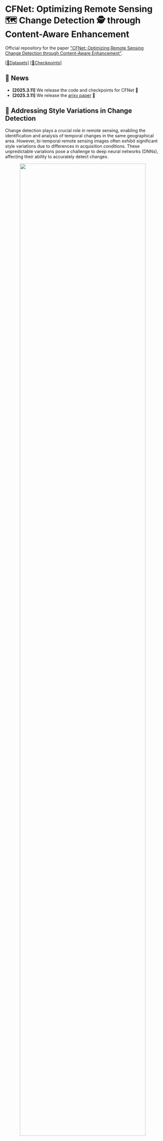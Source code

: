 # CFNet: Optimizing Remote Sensing 🗺️ Change Detection 🕵 through Content-Aware Enhancement
Official repository for the paper ["CFNet: Optimizing Remote Sensing Change Detection through Content-Aware Enhancement"](https://arxiv.org/pdf/2503.08505).

[[🤗Datasets](https://huggingface.co/datasets/wifibk/CFNet_Datasets/tree/main)]  [[🤗Checkpoints](https://huggingface.co/wifibk/CFNet/tree/main)]

## 🐣 News
- **[2025.3.11]** We release the code and checkpoints for CFNet 🚀
- **[2025.3.11]** We release the [arixv paper](https://arxiv.org/pdf/2503.08505) 🚀

## 🤔 Addressing Style Variations in Change Detection
Change detection plays a crucial role in remote sensing, enabling the identification and analysis of temporal changes in the same geographical area. However, bi-temporal remote sensing images often exhibit significant style variations due to differences in acquisition conditions. These unpredictable variations pose a challenge to deep neural networks (DNNs), affecting their ability to accurately detect changes.

<p align="center">
    <img src="figures/Content.png" width="90%"> <br>
</p>

To address the problem above, we propose **Content Focuser Network (CFNet)**. CFNet achieves state-of-the-art performance on three well-known change detection datasets: **CLCD (F1: 81.41%, IoU: 68.65%)**, **LEVIR-CD (F1: 92.18%, IoU: 85.49%)**, and **SYSU-CD (F1: 82.89%, IoU: 70.78%)**.  🚀 

<p align="center">
    <img src="figures/Architecture.png" width="90%"> <br>
</p>

The main contributions of our work:
- **Content-Aware strategy**, a novel content-based constraint learning strategy that enhances the model's focus on intrinsic content features while **reducing the impact of style variations**, thereby improving the accuracy and robustness of bi-temporal change detection in remote sensing imagery.
- **Focuser module**, a novel mechanism that dynamically reweights features to focus on both changed and unchanged areas, leveraging their **mutual constraints** to enhance parameter regularization and improve model accuracy.

**The visualization results on the CLCD dataset** demonstrate the great performance of CFNet. For better readability, we present only the results from CLCD here. For a comprehensive view, including visualizations on all three datasets, please refer to our paper.
<p align="center">
    <img src="figures/cl_vis.png" width="90%"> <br>
</p>

**To further illustrate the effectiveness of the Content-Aware strategy in extracting content features**, we visualize the largest-scale feature maps output by the Content Decoder. Since the LEVIR-CD dataset primarily focuses on building changes, the content features predominantly represent structural information related to buildings). 

<p align="center">
    <img src="figures/content_res.png" width="90%"> <br>
</p>

## 🏁 Get Start
### Installation
1. Clone the repository:
```bash
git clone https://github.com/wifiBlack/CFNet.git
cd CFNet
```

2. Create the environment

```bash
conda env create -f requirements.yml
conda activate cfnet_env
```

3. Prepare the checkpoints
```bash
git clone https://huggingface.co/wifibk/CFNet
mv ./CFNet ./checkpoints
```

### Playground
You can debug **playground.py** step by step to gain a deeper understanding of CFNet. Enjoy exploring it! 🥰

### Prepare Datasets
You can download the datasets from [CFNet-Datasets](https://huggingface.co/datasets/wifibk/CFNet_Datasets/tree/main).

We provide a preprocessed version of the original datasets to make it easier for you to experiment with CFNet!

### Train
Run the following command to **train CFNet**. 
```bash
# CLCD dataset
python run.py --data-dir CLCD-processed
              --log-dir logs_clcd
              --gpu 0
              --epochs 100
              --batch-size 32
              --num-workers 16
              --lr 0.0005
            #   --checkpoints

# LEVIR-CD dataset
python run.py --data-dir LEVIR-CD-processed
              --log-dir logs_levircd
              --gpu 0
              --epochs 100
              --batch-size 32
              --num-workers 16
              --lr 0.0005
            #   --checkpoints

# SYSU-CD dataset
python run.py --data-dir SYSU-CD
              --log-dir logs_sysucd
              --gpu 0
              --epochs 100
              --batch-size 32
              --num-workers 16
              --lr 0.0005
            #   --checkpoints
```             

### Test
Run the following command to **test the performance of CFNet**.

```bash
# CLCD dataset
python test.py\
 --data-dir CLCD
 --gpu 0\
 --batch-size 8\
 --num-workers 8\
 --checkpoint checkpoints/clcd.pth

 # LEVIR-CD dataset
python test.py\
 --data-dir LEVIR-CD
 --gpu 0\
 --batch-size 8\
 --num-workers 8\
 --checkpoint checkpoints/levir-cd.pth

 # SYSU-CD dataset
python test.py\
 --data-dir SYSU-CD
 --gpu 0\
 --batch-size 8\
 --num-workers 8\
 --checkpoint checkpoints/sysu-cd.pth
```

## ✅ Citation
If this project contributes to your research or applications, please consider citing it using the following BibTeX:
```latex
@misc{wu2025cfnetoptimizingremotesensing,
      title={CFNet: Optimizing Remote Sensing Change Detection through Content-Aware Enhancement}, 
      author={Fan Wu and Sijun Dong and Xiaoliang Meng},
      year={2025},
      eprint={2503.08505},
      archivePrefix={arXiv},
      primaryClass={cs.CV},
      url={https://arxiv.org/abs/2503.08505}, 
}
```
